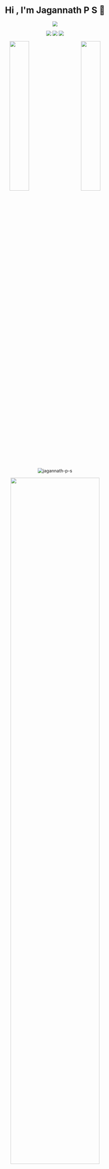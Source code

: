 <h1 align="center">Hi , I'm Jagannath P S 👋</h1>

<p align="center">
  <a href="https://github.com/jagannath-p-s"><img src="https://readme-typing-svg.herokuapp.com?color=%2336BCF7&center=true&vCenter=true&lines=Passionate+Software+Developer;Always+learning+new+things;Exploring+the+world+of+technology"></a>
</p>

<p align="center">
  <a href="https://www.linkedin.com/in/jagannath-p-s/"><img src="https://img.shields.io/badge/LinkedIn-0077B5?style=for-the-badge&logo=linkedin&logoColor=white"></a>
  <a href="mailto:jagannathps2000@gmail.com"><img src="https://img.shields.io/badge/Gmail-D14836?style=for-the-badge&logo=gmail&logoColor=white"></a>
  <a href="https://twitter.com/jagannath_p_s"><img src="https://img.shields.io/badge/Twitter-1DA1F2?style=for-the-badge&logo=twitter&logoColor=white"></a>
</p>


<p align="center">
  <img width="35%" src="http://github-profile-summary-cards.vercel.app/api/cards/stats?username=jagannath-p-s&theme=tokyonight" />
  &nbsp;&nbsp;&nbsp;&nbsp;&nbsp;&nbsp;&nbsp;&nbsp;&nbsp;&nbsp;&nbsp;
  <img width="35%" src="http://github-profile-summary-cards.vercel.app/api/cards/repos-per-language?username=jagannath-p-s&theme=tokyonight" />
  <img align="center" src="https://github-readme-streak-stats.herokuapp.com/?user=jagannath-p-s&theme=tokyonight" alt="jagannath-p-s" />
</p>

<div align="center">

   <img width="75%" src="http://github-profile-summary-cards.vercel.app/api/cards/profile-details?username=jagannath-p-s&theme=tokyonight" />

</br>

</div>



<!-- [![jagannaths's github activity graph](https://github-readme-activity-graph.vercel.app/graph?username=jagannath-p-s&hide_border=true&theme=tokyo-night)](https://github.com/jagannath-p-s) -->

